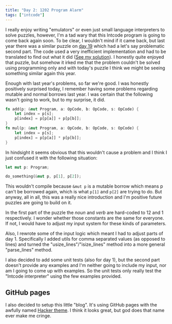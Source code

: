 ```yaml
---
title: "Day 2: 1202 Program Alarm"
tags: ["intcode"]
---
```


I really enjoy writing "emulators" or even just small language interpreters to solve puzzles, however, I'm a tad wary that this Intcode program is going to come back again soon.
To be clear, I wouldn't mind if it came back, but last year there was a similar puzzle on [day 19](https://adventofcode.com/2018/day/19) which had a let's say problematic second part. The code used a very inefficient implementation and had to be translated to find out what it did ([See my solution](https://github.com/siku2/AoC2018/blob/master/src/puzzles/day19.rs)).
I honestly quite enjoyed that puzzle, but somehow it irked me that the problem couldn't be solved using programming only and with today's puzzle I think we might be seeing something similar again this year.

Enough with last year's problems, so far we're good. I was honestly positively surprised today, I remember having some problems regarding mutable and normal borrows last year.
I was certain that the following wasn't going to work, but to my surprise, it did.

```rust
fn add(p: &mut Program, a: OpCode, b: OpCode, s: OpCode) {
    let index = p[s];
    p[index] = p[p[a]] + p[p[b]];
}
fn mul(p: &mut Program, a: OpCode, b: OpCode, s: OpCode) {
    let index = p[s];
    p[index] = p[p[a]] * p[p[b]];
}
```

In hindsight it seems obvious that this wouldn't cause a problem and I think I just confused it with the following situation:

```rust
let mut p: Program;

do_something(&mut p, p[1], p[2]);
```

This wouldn't compile because `&mut p` is a mutable borrow which means p can't be borrowed again, which is what `p[1]` and `p[2]` are trying to do. But anyway, all in all, this was a really nice introduction and I'm positive future puzzles are going to build on it.

In the first part of the puzzle the *noun* and *verb* are hard-coded to 12 and 1 respectively. I wonder whether those constants are the same for everyone. If not, I would have to adjust my input system for these kinds of parameters.

Also, I rewrote some of the input logic which meant I had to adjust parts of day 1. Specifically I added utils for comma separated values (as opposed to lines) and turned the "usize_lines"/"isize_lines" method into a more general "parse_lines" method.

I also decided to add some unit tests (also for day 1), but the second part doesn't provide any examples and I'm neither going to include my input, nor am I going to come up with examples.
So the unit tests only really test the "Intcode interpreter" using the few examples provided.

## GitHub pages

I also decided to setup this little "blog". It's using GitHub pages with the awfully named [Hacker theme](https://pages-themes.github.io/hacker/). I think it looks great, but god does that name ever make me cringe.
